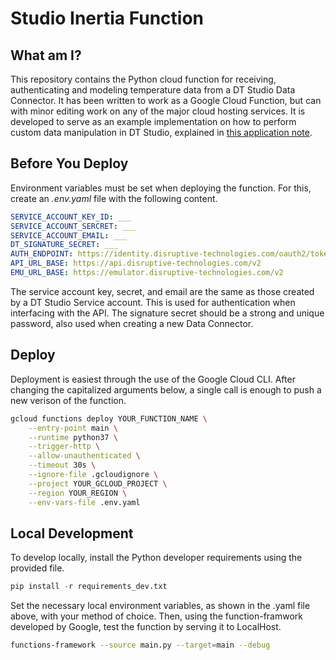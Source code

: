 # Studio Inertia Function
## What am I?
This repository contains the Python cloud function for receiving, authenticating and modeling temperature data from a DT Studio Data Connector. It has been written to work as a Google Cloud Function, but can with minor editing work on any of the major cloud hosting services. It is developed to serve as an example implementation on how to perform custom data manipulation in DT Studio, explained in [this application note](https://support.disruptive-technologies.com/hc/en-us/articles/360017283539).

## Before You Deploy
Environment variables must be set when deploying the function. For this, create an *.env.yaml* file with the following content.
```yaml
SERVICE_ACCOUNT_KEY_ID: ___
SERVICE_ACCOUNT_SERCRET: ___
SERVICE_ACCOUNT_EMAIL: ___
DT_SIGNATURE_SECRET: ___
AUTH_ENDPOINT: https://identity.disruptive-technologies.com/oauth2/token
API_URL_BASE: https://api.disruptive-technologies.com/v2
EMU_URL_BASE: https://emulator.disruptive-technologies.com/v2
```
The service account key, secret, and email are the same as those created by a DT Studio Service account. This is used for authentication when interfacing with the API. The signature secret should be a strong and unique password, also used when creating a new Data Connector.

## Deploy
Deployment is easiest through the use of the Google Cloud CLI. After changing the capitalized arguments below, a single call is enough to push a new verison of the function.
```bash
gcloud functions deploy YOUR_FUNCTION_NAME \
    --entry-point main \
    --runtime python37 \
    --trigger-http \
    --allow-unauthenticated \
    --timeout 30s \
    --ignore-file .gcloudignore \
    --project YOUR_GCLOUD_PROJECT \
    --region YOUR_REGION \
    --env-vars-file .env.yaml
```

## Local Development
To develop locally, install the Python developer requirements using the provided file.
```python
pip install -r requirements_dev.txt
```
Set the necessary local environment variables, as shown in the .yaml file above, with your method of choice. Then, using the function-framwork developed by Google, test the function by serving it to LocalHost.
```bash
functions-framework --source main.py --target=main --debug
```


